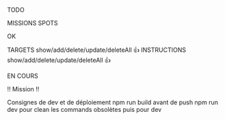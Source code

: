 TODO

MISSIONS
SPOTS

OK

TARGETS show/add/delete/update/deleteAll 👍
INSTRUCTIONS show/add/delete/update/deleteAll 👍

EN COURS

!! Mission !!


Consignes de dev et de déploiement
npm run build avant de push
npm run dev pour clean les commands obsolètes puis pour dev